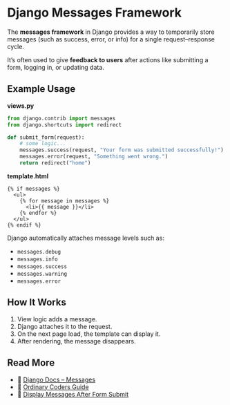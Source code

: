 # Django Messages Framework

The **messages framework** in Django provides a way to temporarily store messages (such as success, error, or info) for a single request–response cycle.

It’s often used to give **feedback to users** after actions like submitting a form, logging in, or updating data.

## Example Usage

**views.py**

```py
from django.contrib import messages
from django.shortcuts import redirect

def submit_form(request):
    # some logic...
    messages.success(request, "Your form was submitted successfully!")
    messages.error(request, "Something went wrong.")
    return redirect("home")
```

**template.html**

```django
{% if messages %}
  <ul>
    {% for message in messages %}
      <li>{{ message }}</li>
    {% endfor %}
  </ul>
{% endif %}
```

Django automatically attaches message levels such as:

* `messages.debug`
* `messages.info`
* `messages.success`
* `messages.warning`
* `messages.error`

## How It Works

1. View logic adds a message.
2. Django attaches it to the request.
3. On the next page load, the template can display it.
4. After rendering, the message disappears.

## Read More

* 📖 [Django Docs – Messages](https://docs.djangoproject.com/en/3.2/ref/contrib/messages/)
* 📖 [Ordinary Coders Guide](https://ordinarycoders.com/blog/article/django-messages-framework)
* 📖 [Display Messages After Form Submit](https://www.csestack.org/display-messages-form-submit-django/)
